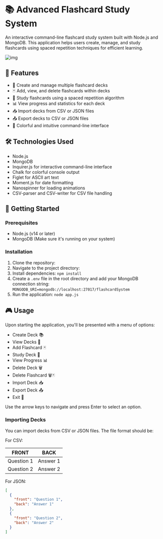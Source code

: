 # 📚 Advanced Flashcard Study System

An interactive command-line flashcard study system built with Node.js and MongoDB. This application helps users create, manage, and study flashcards using spaced repetition techniques for efficient learning.

![img]('C:\Users\astha\OneDrive\Documents\Projects\flashcard-study-system\samples\image.png')

## 🌟 Features

- 📝 Create and manage multiple flashcard decks
- 🃏 Add, view, and delete flashcards within decks
- 🧠 Study flashcards using a spaced repetition algorithm
- 📊 View progress and statistics for each deck
- 📥 Import decks from CSV or JSON files
- 📤 Export decks to CSV or JSON files
- 🎨 Colorful and intuitive command-line interface

## 🛠️ Technologies Used

- Node.js
- MongoDB
- Inquirer.js for interactive command-line interface
- Chalk for colorful console output
- Figlet for ASCII art text
- Moment.js for date formatting
- Nanospinner for loading animations
- CSV-parser and CSV-writer for CSV file handling

## 🚀 Getting Started

### Prerequisites

- Node.js (v14 or later)
- MongoDB (Make sure it's running on your system)

### Installation

1. Clone the repository:
2. Navigate to the project directory:
3. Install dependencies: `npm install`
4. Create a `.env` file in the root directory and add your MongoDB connection string:
``MONGODB_URI=mongodb://localhost:27017/flashcardSystem``
5. Run the application: `node app.js`

## 🎮 Usage

Upon starting the application, you'll be presented with a menu of options:

- Create Deck 📚
- View Decks 👀
- Add Flashcard 🃏
- Study Deck 🧠
- View Progress 📊
- Delete Deck 🗑️
- Delete Flashcard 🗑️🃏
- Import Deck 📥
- Export Deck 📤
- Exit 👋

Use the arrow keys to navigate and press Enter to select an option.

### Importing Decks

You can import decks from CSV or JSON files. The file format should be:

For CSV:

| FRONT | BACK |
---------|-----------
| Question 1 | Answer 1 |
| Question 2 | Answer 2|

For JSON:
```json
[
  {
    "front": "Question 1",
    "back": "Answer 1"
  },
  {
    "front": "Question 2",
    "back": "Answer 2"
  }
]
